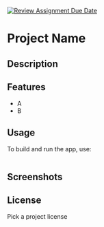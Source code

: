 [![Review Assignment Due Date](https://classroom.github.com/assets/deadline-readme-button-22041afd0340ce965d47ae6ef1cefeee28c7c493a6346c4f15d667ab976d596c.svg)](https://classroom.github.com/a/Fv869B0L)
# Project Name

## Description



## Features
- A
- B


## Usage

To build and run the app, use:

```shell
```

## Screenshots


## License

Pick a project license
